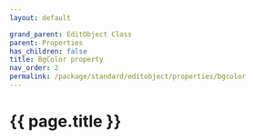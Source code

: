 ```yaml
---
layout: default

grand_parent: EditObject Class
parent: Properties
has_children: false
title: BgColor property
nav_order: 2
permalink: /package/standard/editobject/properties/bgcolor
---
```

# {{ page.title }}




